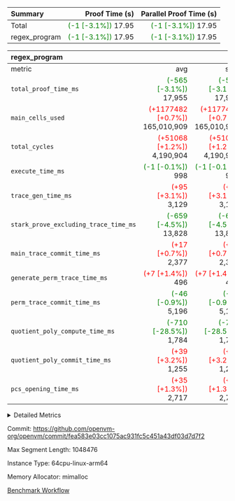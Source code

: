 | Summary | Proof Time (s) | Parallel Proof Time (s) |
|:---|---:|---:|
| Total | <span style='color: green'>(-1 [-3.1%])</span> 17.95 | <span style='color: green'>(-1 [-3.1%])</span> 17.95 |
| regex_program | <span style='color: green'>(-1 [-3.1%])</span> 17.95 | <span style='color: green'>(-1 [-3.1%])</span> 17.95 |


| regex_program |||||
|:---|---:|---:|---:|---:|
|metric|avg|sum|max|min|
| `total_proof_time_ms ` | <span style='color: green'>(-565 [-3.1%])</span> 17,955 | <span style='color: green'>(-565 [-3.1%])</span> 17,955 | <span style='color: green'>(-565 [-3.1%])</span> 17,955 | <span style='color: green'>(-565 [-3.1%])</span> 17,955 |
| `main_cells_used     ` | <span style='color: red'>(+1177482 [+0.7%])</span> 165,010,909 | <span style='color: red'>(+1177482 [+0.7%])</span> 165,010,909 | <span style='color: red'>(+1177482 [+0.7%])</span> 165,010,909 | <span style='color: red'>(+1177482 [+0.7%])</span> 165,010,909 |
| `total_cycles        ` | <span style='color: red'>(+51068 [+1.2%])</span> 4,190,904 | <span style='color: red'>(+51068 [+1.2%])</span> 4,190,904 | <span style='color: red'>(+51068 [+1.2%])</span> 4,190,904 | <span style='color: red'>(+51068 [+1.2%])</span> 4,190,904 |
| `execute_time_ms     ` | <span style='color: green'>(-1 [-0.1%])</span> 998 | <span style='color: green'>(-1 [-0.1%])</span> 998 | <span style='color: green'>(-1 [-0.1%])</span> 998 | <span style='color: green'>(-1 [-0.1%])</span> 998 |
| `trace_gen_time_ms   ` | <span style='color: red'>(+95 [+3.1%])</span> 3,129 | <span style='color: red'>(+95 [+3.1%])</span> 3,129 | <span style='color: red'>(+95 [+3.1%])</span> 3,129 | <span style='color: red'>(+95 [+3.1%])</span> 3,129 |
| `stark_prove_excluding_trace_time_ms` | <span style='color: green'>(-659 [-4.5%])</span> 13,828 | <span style='color: green'>(-659 [-4.5%])</span> 13,828 | <span style='color: green'>(-659 [-4.5%])</span> 13,828 | <span style='color: green'>(-659 [-4.5%])</span> 13,828 |
| `main_trace_commit_time_ms` | <span style='color: red'>(+17 [+0.7%])</span> 2,377 | <span style='color: red'>(+17 [+0.7%])</span> 2,377 | <span style='color: red'>(+17 [+0.7%])</span> 2,377 | <span style='color: red'>(+17 [+0.7%])</span> 2,377 |
| `generate_perm_trace_time_ms` | <span style='color: red'>(+7 [+1.4%])</span> 496 | <span style='color: red'>(+7 [+1.4%])</span> 496 | <span style='color: red'>(+7 [+1.4%])</span> 496 | <span style='color: red'>(+7 [+1.4%])</span> 496 |
| `perm_trace_commit_time_ms` | <span style='color: green'>(-46 [-0.9%])</span> 5,196 | <span style='color: green'>(-46 [-0.9%])</span> 5,196 | <span style='color: green'>(-46 [-0.9%])</span> 5,196 | <span style='color: green'>(-46 [-0.9%])</span> 5,196 |
| `quotient_poly_compute_time_ms` | <span style='color: green'>(-710 [-28.5%])</span> 1,784 | <span style='color: green'>(-710 [-28.5%])</span> 1,784 | <span style='color: green'>(-710 [-28.5%])</span> 1,784 | <span style='color: green'>(-710 [-28.5%])</span> 1,784 |
| `quotient_poly_commit_time_ms` | <span style='color: red'>(+39 [+3.2%])</span> 1,255 | <span style='color: red'>(+39 [+3.2%])</span> 1,255 | <span style='color: red'>(+39 [+3.2%])</span> 1,255 | <span style='color: red'>(+39 [+3.2%])</span> 1,255 |
| `pcs_opening_time_ms ` | <span style='color: red'>(+35 [+1.3%])</span> 2,717 | <span style='color: red'>(+35 [+1.3%])</span> 2,717 | <span style='color: red'>(+35 [+1.3%])</span> 2,717 | <span style='color: red'>(+35 [+1.3%])</span> 2,717 |



<details>
<summary>Detailed Metrics</summary>

| group | num_segments | keygen_time_ms | commit_exe_time_ms |
| --- | --- | --- | --- |
| regex_program | 1 | 646 | 45 | 

| group | air_name | quotient_deg | interactions | constraints |
| --- | --- | --- | --- | --- |
| regex_program | AccessAdapterAir<16> | 2 | 5 | 14 | 
| regex_program | AccessAdapterAir<2> | 2 | 5 | 14 | 
| regex_program | AccessAdapterAir<32> | 2 | 5 | 14 | 
| regex_program | AccessAdapterAir<4> | 2 | 5 | 14 | 
| regex_program | AccessAdapterAir<64> | 2 | 5 | 14 | 
| regex_program | AccessAdapterAir<8> | 2 | 5 | 14 | 
| regex_program | BitwiseOperationLookupAir<8> | 2 | 2 | 4 | 
| regex_program | KeccakVmAir | 2 | 321 | 4,571 | 
| regex_program | MemoryMerkleAir<8> | 2 | 4 | 40 | 
| regex_program | PersistentBoundaryAir<8> | 2 | 3 | 6 | 
| regex_program | PhantomAir | 2 | 3 | 5 | 
| regex_program | Poseidon2PeripheryAir<BabyBearParameters>, 1> | 2 | 1 | 286 | 
| regex_program | ProgramAir | 1 | 1 | 4 | 
| regex_program | RangeTupleCheckerAir<2> | 1 | 1 | 4 | 
| regex_program | VariableRangeCheckerAir | 1 | 1 | 4 | 
| regex_program | VmAirWrapper<Rv32BaseAluAdapterAir, BaseAluCoreAir<4, 8> | 2 | 19 | 43 | 
| regex_program | VmAirWrapper<Rv32BaseAluAdapterAir, LessThanCoreAir<4, 8> | 2 | 17 | 39 | 
| regex_program | VmAirWrapper<Rv32BaseAluAdapterAir, ShiftCoreAir<4, 8> | 2 | 23 | 90 | 
| regex_program | VmAirWrapper<Rv32BranchAdapterAir, BranchEqualCoreAir<4> | 2 | 11 | 25 | 
| regex_program | VmAirWrapper<Rv32BranchAdapterAir, BranchLessThanCoreAir<4, 8> | 2 | 13 | 41 | 
| regex_program | VmAirWrapper<Rv32CondRdWriteAdapterAir, Rv32JalLuiCoreAir> | 2 | 10 | 22 | 
| regex_program | VmAirWrapper<Rv32HintStoreAdapterAir, Rv32HintStoreCoreAir> | 2 | 15 | 17 | 
| regex_program | VmAirWrapper<Rv32JalrAdapterAir, Rv32JalrCoreAir> | 2 | 16 | 20 | 
| regex_program | VmAirWrapper<Rv32LoadStoreAdapterAir, LoadSignExtendCoreAir<4, 8> | 2 | 18 | 33 | 
| regex_program | VmAirWrapper<Rv32LoadStoreAdapterAir, LoadStoreCoreAir<4> | 2 | 17 | 38 | 
| regex_program | VmAirWrapper<Rv32MultAdapterAir, DivRemCoreAir<4, 8> | 2 | 25 | 88 | 
| regex_program | VmAirWrapper<Rv32MultAdapterAir, MulHCoreAir<4, 8> | 2 | 24 | 38 | 
| regex_program | VmAirWrapper<Rv32MultAdapterAir, MultiplicationCoreAir<4, 8> | 2 | 19 | 26 | 
| regex_program | VmAirWrapper<Rv32RdWriteAdapterAir, Rv32AuipcCoreAir> | 2 | 11 | 15 | 
| regex_program | VmConnectorAir | 2 | 3 | 9 | 

| group | air_name | segment | rows | prep_cols | perm_cols | main_cols | cells |
| --- | --- | --- | --- | --- | --- | --- | --- |
| regex_program | AccessAdapterAir<2> | 0 | 64 |  | 24 | 11 | 2,240 | 
| regex_program | AccessAdapterAir<4> | 0 | 32 |  | 24 | 13 | 1,184 | 
| regex_program | AccessAdapterAir<8> | 0 | 131,072 |  | 24 | 17 | 5,373,952 | 
| regex_program | BitwiseOperationLookupAir<8> | 0 | 65,536 | 3 | 8 | 2 | 655,360 | 
| regex_program | KeccakVmAir | 0 | 32 |  | 1,288 | 3,164 | 142,464 | 
| regex_program | MemoryMerkleAir<8> | 0 | 131,072 |  | 20 | 32 | 6,815,744 | 
| regex_program | PersistentBoundaryAir<8> | 0 | 131,072 |  | 12 | 20 | 4,194,304 | 
| regex_program | PhantomAir | 0 | 512 |  | 12 | 6 | 9,216 | 
| regex_program | Poseidon2PeripheryAir<BabyBearParameters>, 1> | 0 | 16,384 |  | 8 | 300 | 5,046,272 | 
| regex_program | ProgramAir | 0 | 131,072 |  | 8 | 10 | 2,359,296 | 
| regex_program | RangeTupleCheckerAir<2> | 0 | 524,288 | 2 | 8 | 1 | 4,718,592 | 
| regex_program | VariableRangeCheckerAir | 0 | 262,144 | 2 | 8 | 1 | 2,359,296 | 
| regex_program | VmAirWrapper<Rv32BaseAluAdapterAir, BaseAluCoreAir<4, 8> | 0 | 2,097,152 |  | 80 | 36 | 243,269,632 | 
| regex_program | VmAirWrapper<Rv32BaseAluAdapterAir, LessThanCoreAir<4, 8> | 0 | 65,536 |  | 40 | 37 | 5,046,272 | 
| regex_program | VmAirWrapper<Rv32BaseAluAdapterAir, ShiftCoreAir<4, 8> | 0 | 262,144 |  | 52 | 53 | 27,525,120 | 
| regex_program | VmAirWrapper<Rv32BranchAdapterAir, BranchEqualCoreAir<4> | 0 | 524,288 |  | 48 | 26 | 38,797,312 | 
| regex_program | VmAirWrapper<Rv32BranchAdapterAir, BranchLessThanCoreAir<4, 8> | 0 | 262,144 |  | 56 | 32 | 23,068,672 | 
| regex_program | VmAirWrapper<Rv32CondRdWriteAdapterAir, Rv32JalLuiCoreAir> | 0 | 131,072 |  | 44 | 18 | 8,126,464 | 
| regex_program | VmAirWrapper<Rv32HintStoreAdapterAir, Rv32HintStoreCoreAir> | 0 | 16,384 |  | 36 | 26 | 1,015,808 | 
| regex_program | VmAirWrapper<Rv32JalrAdapterAir, Rv32JalrCoreAir> | 0 | 131,072 |  | 36 | 28 | 8,388,608 | 
| regex_program | VmAirWrapper<Rv32LoadStoreAdapterAir, LoadSignExtendCoreAir<4, 8> | 0 | 1,024 |  | 76 | 35 | 113,664 | 
| regex_program | VmAirWrapper<Rv32LoadStoreAdapterAir, LoadStoreCoreAir<4> | 0 | 2,097,152 |  | 72 | 40 | 234,881,024 | 
| regex_program | VmAirWrapper<Rv32MultAdapterAir, DivRemCoreAir<4, 8> | 0 | 128 |  | 104 | 57 | 20,608 | 
| regex_program | VmAirWrapper<Rv32MultAdapterAir, MulHCoreAir<4, 8> | 0 | 256 |  | 100 | 39 | 35,584 | 
| regex_program | VmAirWrapper<Rv32MultAdapterAir, MultiplicationCoreAir<4, 8> | 0 | 65,536 |  | 80 | 31 | 7,274,496 | 
| regex_program | VmAirWrapper<Rv32RdWriteAdapterAir, Rv32AuipcCoreAir> | 0 | 65,536 |  | 28 | 21 | 3,211,264 | 
| regex_program | VmConnectorAir | 0 | 2 | 1 | 12 | 4 | 32 | 

| group | segment | trace_gen_time_ms | total_proof_time_ms | total_cycles | total_cells | stark_prove_excluding_trace_time_ms | quotient_poly_compute_time_ms | quotient_poly_commit_time_ms | perm_trace_commit_time_ms | pcs_opening_time_ms | main_trace_commit_time_ms | main_cells_used | generate_perm_trace_time_ms | execute_time_ms |
| --- | --- | --- | --- | --- | --- | --- | --- | --- | --- | --- | --- | --- | --- | --- |
| regex_program | 0 | 3,129 | 17,955 | 4,190,904 | 632,452,480 | 13,828 | 1,784 | 1,255 | 5,196 | 2,717 | 2,377 | 165,010,909 | 496 | 998 | 

</details>


Commit: https://github.com/openvm-org/openvm/commit/fea583e03cc1075ac931fc5c451a43df03d7d7f2

Max Segment Length: 1048476

Instance Type: 64cpu-linux-arm64

Memory Allocator: mimalloc

[Benchmark Workflow](https://github.com/openvm-org/openvm/actions/runs/12938754585)

